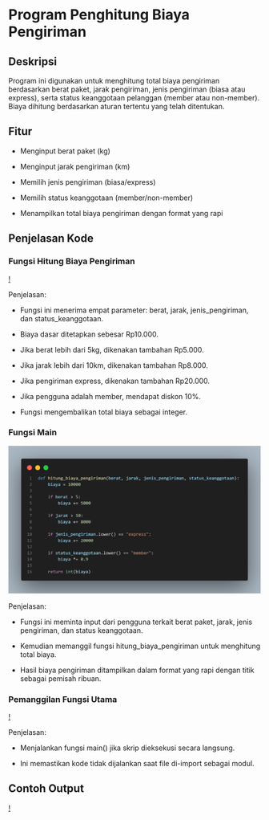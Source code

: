 #  Program Penghitung Biaya Pengiriman

## Deskripsi
Program ini digunakan untuk menghitung total biaya pengiriman berdasarkan berat paket, jarak pengiriman, jenis pengiriman (biasa atau express), serta status keanggotaan pelanggan (member atau non-member). Biaya dihitung berdasarkan aturan tertentu yang telah ditentukan.

## Fitur
- Menginput berat paket (kg)

- Menginput jarak pengiriman (km)

- Memilih jenis pengiriman (biasa/express)

- Memilih status keanggotaan (member/non-member)

- Menampilkan total biaya pengiriman dengan format yang rapi

## Penjelasan Kode

### Fungsi Hitung Biaya Pengiriman

[!](/Gambar/gambar1.png)

Penjelasan:

- Fungsi ini menerima empat parameter: berat, jarak, jenis_pengiriman, dan status_keanggotaan.

- Biaya dasar ditetapkan sebesar Rp10.000.

- Jika berat lebih dari 5kg, dikenakan tambahan Rp5.000.

- Jika jarak lebih dari 10km, dikenakan tambahan Rp8.000.

- Jika pengiriman express, dikenakan tambahan Rp20.000.

- Jika pengguna adalah member, mendapat diskon 10%.

- Fungsi mengembalikan total biaya sebagai integer.

### Fungsi Main

![Gambar](./Gambar/gambar1.png)

Penjelasan:

- Fungsi ini meminta input dari pengguna terkait berat paket, jarak, jenis pengiriman, dan status keanggotaan.

- Kemudian memanggil fungsi hitung_biaya_pengiriman untuk menghitung total biaya.

- Hasil biaya pengiriman ditampilkan dalam format yang rapi dengan titik sebagai pemisah ribuan.

### Pemanggilan Fungsi Utama

[!](/Gambar/gambar3.png)

Penjelasan:

- Menjalankan fungsi main() jika skrip dieksekusi secara langsung.

- Ini memastikan kode tidak dijalankan saat file di-import sebagai modul.

## Contoh Output

[!](/Gambar/gambar4.png)
